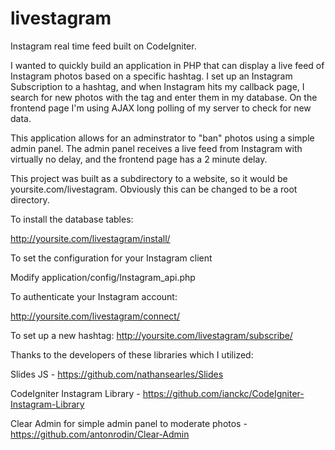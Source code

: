 livestagram
===========

Instagram real time feed built on CodeIgniter.

I wanted to quickly build an application in PHP that can display a live feed of Instagram photos based on a specific hashtag. I set up an Instagram Subscription to a hashtag, and when Instagram hits my callback page, I search for new photos with the tag and enter them in my database. On the frontend page I'm using AJAX long polling of my server to check for new data.

This application allows for an adminstrator to "ban" photos using a simple admin panel. The admin panel receives a live feed from Instagram with virtually no delay, and the frontend page has a 2 minute delay.

This project was built as a subdirectory to a website, so it would be yoursite.com/livestagram. Obviously this can be changed to be a root directory.


To install the database tables:

http://yoursite.com/livestagram/install/


To set the configuration for your Instagram client

Modify application/config/Instagram_api.php


To authenticate your Instagram account:

http://yoursite.com/livestagram/connect/


To set up a new hashtag:
http://yoursite.com/livestagram/subscribe/


Thanks to the developers of these libraries which I utilized:

Slides JS - https://github.com/nathansearles/Slides

CodeIgniter Instagram Library - https://github.com/ianckc/CodeIgniter-Instagram-Library

Clear Admin for simple admin panel to moderate photos - https://github.com/antonrodin/Clear-Admin

